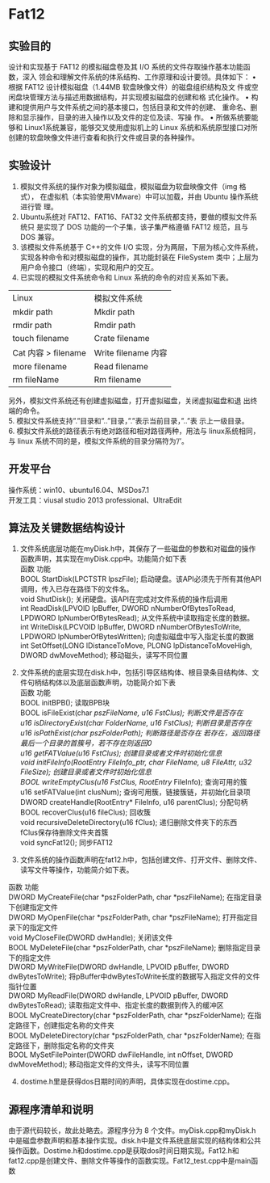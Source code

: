 # Fat12
## 实验目的

设计和实现基于 FAT12 的模拟磁盘卷及其 I/O 系统的文件存取操作基本功能函数，深入 领会和理解文件系统的体系结构、工作原理和设计要领。具体如下：
• 根据 FAT12 设计模拟磁盘（1.44MB 软盘映像文件）的磁盘组织结构及文 件或空闲盘块管理方法与描述用数据结构，并实现模拟磁盘的创建和格 式化操作。
• 构建和提供用户与文件系统之间的基本接口，包括目录和文件的创建、 重命名、删除和显示操作，目录的进入操作以及文件的定位及读、写操 作。
• 所做系统要能够和 Linux1系统兼容，能够交叉使用虚拟机上的 Linux 系统和系统原型接口对所创建的软盘映像文件进行查看和执行文件或目录的各种操作。

## 实验设计

1. 模拟文件系统的操作对象为模拟磁盘，模拟磁盘为软盘映像文件（img 格式）， 在虚拟机（本实验使用VMware）中可以加载，并由 Ubuntu 操作系统进行管 理。
2. Ubuntu系统对 FAT12、FAT16、FAT32 文件系统都支持，要做的模拟文件系统只 是实现了 DOS 功能的一个子集，该子集严格遵循 FAT12 规范，且与 DOS 兼容。
3. 该模拟文件系统基于 C++的文件 I/O 实现，分为两层，下层为核心文件系统， 实现各种命令和对模拟磁盘的操作，其功能封装在 FileSystem 类中；上层为 用户命令接口（终端），实现和用户的交互。
4. 已实现的模拟文件系统命令和 Linux 系统的命令的对应关系如下表。
<table>
<tr>
<td>
  Linux
</td>
<td>
  模拟文件系统
</td>
</tr>
<tr>
<td>
  mkdir path
</td>
<td>
  Mkdir path
</td>
</tr>
<tr>
<td>
  rmdir path
</td>
<td>
  Rmdir path
</td>
</tr>
<tr>
<td>
  touch filename
</td>
<td>
  Crate filename
</td>
</tr>
<tr>
<td>
  Cat 内容 > filename
</td>
<td>
  Write filename 内容
</td>
</tr>
<tr>
<td>
  more filename
</td>
<td>
  Read filename
</td>
</tr>
<tr>
<td>
  rm fileName
</td>
<td>
  Rm filename
</td>
</tr>
</table>
 

另外，模拟文件系统还有创建虚拟磁盘，打开虚拟磁盘，关闭虚拟磁盘和退 出终端的命令。<br>
5. 模拟文件系统支持”.”目录和”..”目录，”.”表示当前目录，”..”表 示上一级目录。<br>
6. 模拟文件系统的路径表示有绝对路径和相对路径两种，用法与 linux系统相同， 与 linux 系统不同的是，模拟文件系统的目录分隔符为’/’。
## 开发平台
操作系统：win10、ubuntu16.04、MSDos7.1<br>
开发工具：viusal  studio 2013 professional、UltraEdit
## 算法及关键数据结构设计

 1.	文件系统底层功能在myDisk.h中，其保存了一些磁盘的参数和对磁盘的操作函数声明，其实现在myDisk.cpp中。功能简介如下表<br>
函数	功能<br>
BOOL StartDisk(LPCTSTR lpszFile);	启动硬盘。该API必须先于所有其他API调用，传入已存在路径下的文件名。<br>
void ShutDisk();	关闭硬盘。该API在完成对文件系统的操作后调用<br>
int ReadDisk(LPVOID lpBuffer, DWORD nNumberOfBytesToRead, LPDWORD lpNumberOfBytesRead);	从文件系统中读取指定长度的数据。<br>
int WriteDisk(LPCVOID lpBuffer, DWORD nNumberOfBytesToWrite, LPDWORD lpNumberOfBytesWritten);	向虚拟磁盘中写入指定长度的数据<br>
int SetOffset(LONG lDistanceToMove, PLONG lpDistanceToMoveHigh, DWORD dwMoveMethod);	移动磁头，读写不同位置<br>

2.	文件系统的底层实现在disk.h中，包括引导区结构体、根目录条目结构体、文件句柄结构体以及底层函数声明，功能简介如下表<br>
函数	功能<br>
BOOL initBPB();	读取BPB块<br>
BOOL isFileExist(char *pszFileName, u16 FstClus);	判断文件是否存在<br>
u16 isDirectoryExist(char *FolderName, u16 FstClus);	判断目录是否存在<br>
u16 isPathExist(char *pszFolderPath);	判断路径是否存在 若存在，返回路径最后一个目录的首簇号，若不存在则返回0<br>
u16 getFATValue(u16 FstClus);	创建目录或者文件时初始化信息<br>
void initFileInfo(RootEntry* FileInfo_ptr, char* FileName, u8 FileAttr, u32 FileSize);	创建目录或者文件时初始化信息<br>
BOOL writeEmptyClus(u16 FstClus, RootEntry* FileInfo);	查询可用的簇<br>
u16 setFATValue(int clusNum);	查询可用簇，链接簇链，并初始化目录项<br>
DWORD createHandle(RootEntry* FileInfo, u16 parentClus);	分配句柄<br>
BOOL recoverClus(u16 fileClus);	回收簇<br>
void recursiveDeleteDirectory(u16 fClus);	递归删除文件夹下的东西<br>
fClus保存待删除文件夹首簇<br>
void syncFat12();	同步FAT12<br>


3.	文件系统的操作函数声明在fat12.h中，包括创建文件、打开文件、删除文件、读写文件等操作，功能简介如下表。<br>

函数	功能<br>
DWORD MyCreateFile(char *pszFolderPath, char *pszFileName);	在指定目录下创建指定文件<br>
DWORD MyOpenFile(char *pszFolderPath, char *pszFileName);	打开指定目录下的指定文件<br>
void MyCloseFile(DWORD dwHandle);	关闭该文件<br>
BOOL MyDeleteFile(char *pszFolderPath, char *pszFileName);	删除指定目录下的指定文件<br>
DWORD MyWriteFile(DWORD dwHandle, LPVOID pBuffer, DWORD dwBytesToWrite);	将pBuffer中dwBytesToWrite长度的数据写入指定文件的文件指针位置<br>
DWORD MyReadFile(DWORD dwHandle, LPVOID pBuffer, DWORD dwBytesToRead);	读取指定文件中、指定长度的数据到传入的缓冲区<br>
BOOL MyCreateDirectory(char *pszFolderPath, char *pszFolderName);	在指定路径下，创建指定名称的文件夹<br>
BOOL MyDeleteDirectory(char *pszFolderPath, char *pszFolderName);	在指定路径下，删除指定名称的文件夹<br>
BOOL MySetFilePointer(DWORD dwFileHandle, int nOffset, DWORD dwMoveMethod);	移动指定文件的文件头，读写不同位置<br>

4.  dostime.h里是获得dos日期时间的声明，具体实现在dostime.cpp。<br>

## 源程序清单和说明

由于源代码较长，故此处略去。源程序分为 8 个文件。myDisk.cpp和myDisk.h中是磁盘参数声明和基本操作实现。disk.h中是文件系统底层实现的结构体和公共操作函数。Dostime.h和dostime.cpp是获取dos时间日期实现。Fat12.h和fat12.cpp是创建文件、删除文件等操作的函数实现。Fat12_test.cpp中是main函数


